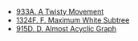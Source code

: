 - [933A. A Twisty Movement](https://codeforces.com/contest/933/problem/A)
- [1324F. F. Maximum White Subtree](https://codeforces.com/problemset/problem/1324/F)
- [915D. D. Almost Acyclic Graph](https://codeforces.com/contest/915/problem/D)

